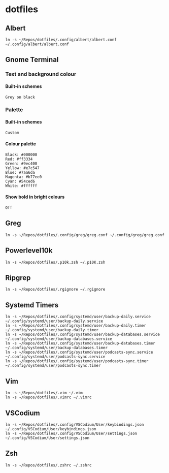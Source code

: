 # dotfiles

## Albert

```
ln -s ~/Repos/dotfiles/.config/albert/albert.conf ~/.config/albert/albert.conf
```

## Gnome Terminal

### Text and background colour

#### Built-in schemes

```
Grey on black
```

### Palette

#### Built-in schemes

```
Custom
```

#### Colour palette

```
Black: #000000
Red: #ff3334
Green: #9ec400
Yellow: #e7c547
Blue: #7aa6da
Magenta: #b77ee0
Cyan: #54ced6
White: #ffffff
```

#### Show bold in bright colours

```
Off
```

## Greg

```
ln -s ~/Repos/dotfiles/.config/greg/greg.conf ~/.config/greg/greg.conf
```

## Powerlevel10k

```
ln -s ~/Repos/dotfiles/.p10k.zsh ~/.p10K.zsh
```

## Ripgrep

```
ln -s ~/Repos/dotfiles/.rgignore ~/.rgignore
```

## Systemd Timers

```
ln -s ~/Repos/dotfiles/.config/systemd/user/backup-daily.service ~/.config/systemd/user/backup-daily.service
ln -s ~/Repos/dotfiles/.config/systemd/user/backup-daily.timer ~/.config/systemd/user/backup-daily.timer
ln -s ~/Repos/dotfiles/.config/systemd/user/backup-databases.service ~/.config/systemd/user/backup-databases.service
ln -s ~/Repos/dotfiles/.config/systemd/user/backup-databases.timer ~/.config/systemd/user/backup-databases.timer
ln -s ~/Repos/dotfiles/.config/systemd/user/podcasts-sync.service ~/.config/systemd/user/podcasts-sync.service
ln -s ~/Repos/dotfiles/.config/systemd/user/podcasts-sync.timer ~/.config/systemd/user/podcasts-sync.timer
```

## Vim

```
ln -s ~/Repos/dotfiles/.vim ~/.vim
ln -s ~/Repos/dotfiles/.vimrc ~/.vimrc
```

## VSCodium

```
ln -s ~/Repos/dotfiles/.config/VSCodium/User/keybindings.json ~/.config/VSCodium/User/keybindings.json
ln -s ~/Repos/dotfiles/.config/VSCodium/User/settings.json ~/.config/VSCodium/User/settings.json
```

## Zsh

```
ln -s ~/Repos/dotfiles/.zshrc ~/.zshrc
```
